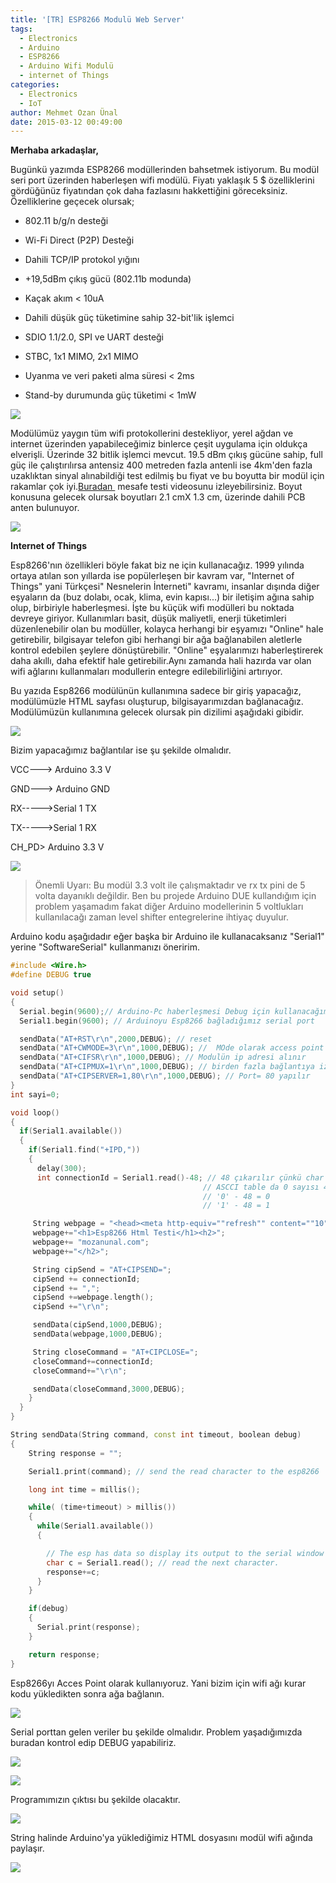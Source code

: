 ```yaml
---
title: '[TR] ESP8266 Modulü Web Server'
tags:
  - Electronics
  - Arduino
  - ESP8266
  - Arduino Wifi Modulü
  - internet of Things
categories:
  - Electronics
  - IoT
author: Mehmet Ozan Ünal
date: 2015-03-12 00:49:00
---
```


**Merhaba arkadaşlar,**

Bugünkü yazımda ESP8266 modüllerinden bahsetmek istiyorum. Bu modül seri port
üzerinden haberleşen wifi modülü. Fiyatı yaklaşık 5 $ özelliklerini gördüğünüz
fiyatından çok daha fazlasını hakkettiğini göreceksiniz. Özelliklerine geçecek
olursak;

- 802.11 b/g/n desteği

- Wi-Fi Direct (P2P) Desteği

- Dahili TCP/IP protokol yığını

- +19,5dBm çıkış gücü (802.11b modunda)

- Kaçak akım < 10uA

- Dahili düşük güç tüketimine sahip 32-bit'lik işlemci

- SDIO 1.1/2.0, SPI ve UART desteği

- STBC, 1x1 MIMO, 2x1 MIMO

- Uyanma ve veri paketi alma süresi < 2ms

- Stand-by durumunda güç tüketimi < 1mW

![](pr_01_2666_max.jpg)

Modülümüz yaygın tüm wifi protokollerini destekliyor, yerel ağdan ve internet
üzerinden yapabileceğimiz binlerce çeşit uygulama için oldukça elverişli.
Üzerinde 32 bitlik işlemci mevcut. 19.5 dBm çıkış gücüne sahip, full güç ile
çalıştırılırsa antensiz 400 metreden fazla antenli ise 4km'den fazla uzaklıktan
sinyal alınabildiği test edilmiş bu fiyat ve bu boyutta bir modül için rakamlar
çok iyi.[Buradan ](https://www.youtube.com/watch?v=7BYdZ_24yg0) mesafe testi
videosunu izleyebilirsiniz. Boyut konusuna gelecek olursak boyutları 2.1 cmX 1.3
cm, üzerinde dahili PCB anten bulunuyor.

![](IMG_20150311_214258.jpg)

**Internet of Things**

Esp8266'nın özellikleri böyle fakat biz ne için kullanacağız. 1999 yılında
ortaya atılan son yıllarda ise popülerleşen bir kavram var, "Internet of Things"
yani Türkçesi" Nesnelerin İnterneti" kavramı, insanlar dışında diğer eşyaların
da (buz dolabı, ocak, klima, evin kapısı...) bir iletişim ağına sahip olup,
birbiriyle haberleşmesi. İşte bu küçük wifi modülleri bu noktada devreye
giriyor. Kullanımları basit, düşük maliyetli, enerji tüketimleri düzenlenebilir
olan bu modüller, kolayca herhangi bir eşyamızı "Online" hale getirebilir,
bilgisayar telefon gibi herhangi bir ağa bağlanabilen aletlerle kontrol edebilen
şeylere dönüştürebilir. "Online" eşyalarımızı haberleştirerek daha akıllı, daha
efektif hale getirebilir.Aynı zamanda hali hazırda var olan wifi ağlarını
kullanmaları modullerin entegre edilebilirliğini artırıyor.

Bu yazıda Esp8266 modülünün kullanımına sadece bir giriş yapacağız, modülümüzle
HTML sayfası oluşturup, bilgisayarımızdan bağlanacağız. Modülümüzün kullanımına
gelecek olursak pin dizilimi aşağıdaki gibidir.

![](ESP8266-Pinout-300x124.png)

Bizim yapacağımız bağlantılar ise şu şekilde olmalıdır.

VCC---> Arduino 3.3 V

GND---> Arduino GND

RX----->Serial 1 TX

TX----->Serial 1 RX

CH_PD> Arduino 3.3 V

![](IMG_20150311_214231.jpg)

> Önemli Uyarı: Bu modül 3.3 volt ile çalışmaktadır ve
rx tx pini de 5 volta dayanıklı değildir. Ben bu projede Arduino DUE kullandığım
için problem yaşamadım fakat diğer Arduino modellerinin 5 voltlukları
kullanılacağı zaman level shifter entegrelerine ihtiyaç duyulur.

Arduino kodu aşağıdadır eğer başka bir Arduino ile kullanacaksanız "Serial1"
yerine "SoftwareSerial" kullanmanızı öneririm.

```cpp
#include <Wire.h>
#define DEBUG true

void setup()
{
  Serial.begin(9600);// Arduino-Pc haberleşmesi Debug için kullanacağım
  Serial1.begin(9600); // Arduinoyu Esp8266 bağladığımız serial port

  sendData("AT+RST\r\n",2000,DEBUG); // reset
  sendData("AT+CWMODE=3\r\n",1000,DEBUG); //  MOde olarak access point seçilir
  sendData("AT+CIFSR\r\n",1000,DEBUG); // Modulün ip adresi alınır
  sendData("AT+CIPMUX=1\r\n",1000,DEBUG); // birden fazla bağlantıya izin ver
  sendData("AT+CIPSERVER=1,80\r\n",1000,DEBUG); // Port= 80 yapılır
}
int sayi=0;

void loop()
{
  if(Serial1.available())
  {
    if(Serial1.find("+IPD,"))
    {
      delay(300);
      int connectionId = Serial1.read()-48; // 48 çıkarılır çünkü char to int fönüşümü yapmamız gerek
                                           // ASCCI table da 0 sayısı 48 ile ifade edilir yani:
                                           // '0' - 48 = 0
                                           // '1' - 48 = 1

     String webpage = "<head><meta http-equiv=""refresh"" content=""10""></head>";
     webpage+="<h1>Esp8266 Html Testi</h1><h2>";
     webpage+= "mozanunal.com";
     webpage+="</h2>";

     String cipSend = "AT+CIPSEND=";
     cipSend += connectionId;
     cipSend += ",";
     cipSend +=webpage.length();
     cipSend +="\r\n";

     sendData(cipSend,1000,DEBUG);
     sendData(webpage,1000,DEBUG);

     String closeCommand = "AT+CIPCLOSE=";
     closeCommand+=connectionId;
     closeCommand+="\r\n";

     sendData(closeCommand,3000,DEBUG);
    }
  }
}

String sendData(String command, const int timeout, boolean debug)
{
    String response = "";

    Serial1.print(command); // send the read character to the esp8266

    long int time = millis();

    while( (time+timeout) > millis())
    {
      while(Serial1.available())
      {

        // The esp has data so display its output to the serial window
        char c = Serial1.read(); // read the next character.
        response+=c;
      }
    }

    if(debug)
    {
      Serial.print(response);
    }

    return response;
}
```

Esp8266yı Acces Point olarak kullanıyoruz. Yani bizim için wifi ağı kurar kodu
yükledikten sonra ağa bağlanın.

![](Ads%C4%B1z.png)

Serial porttan gelen veriler bu şekilde olmalıdır. Problem yaşadığımızda buradan
kontrol edip DEBUG yapabiliriz.

![](Ekran%2BAl%C4%B1nt%C4%B1s%C4%B1.png)

![](dsaxsxa.png)

Programımızın çıktısı bu şekilde olacaktır.

![](Ekran%2BAl%C4%B1nt%C4%B1s%C4%B1sdsd.png)

String halinde Arduino'ya yüklediğimiz HTML dosyasını modül wifi ağında
paylaşır.

![](fhrfg.png)
